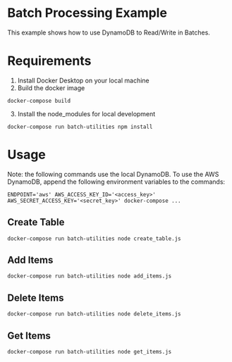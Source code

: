 Batch Processing Example
========================

This example shows how to use DynamoDB to Read/Write in Batches.

Requirements
============
1. Install Docker Desktop on your local machine
2. Build the docker image
```
docker-compose build
```
3. Install the node_modules for local development
```
docker-compose run batch-utilities npm install
```


Usage
=====

Note: the following commands use the local DynamoDB. To use the AWS DynamoDB, append the following environment variables to the commands:

```
ENDPOINT='aws' AWS_ACCESS_KEY_ID='<access_key>' AWS_SECRET_ACCESS_KEY='<secret_key>' docker-compose ...
```

Create Table
------------
```
docker-compose run batch-utilities node create_table.js
```

Add Items 
---------
```
docker-compose run batch-utilities node add_items.js
```

Delete Items 
------------
```
docker-compose run batch-utilities node delete_items.js
```

Get Items 
------------
```
docker-compose run batch-utilities node get_items.js
```
